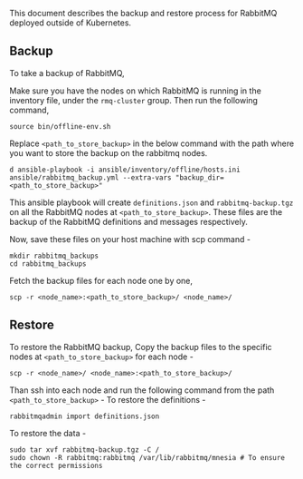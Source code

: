 This document describes the backup and restore process for RabbitMQ deployed outside of Kubernetes.

## Backup
To take a backup of RabbitMQ,

Make sure you have the nodes on which RabbitMQ is running in the inventory file, under the `rmq-cluster` group.
Then run the following command,
```
source bin/offline-env.sh
```

Replace `<path_to_store_backup>` in the below command with the path where you want to store the backup on the rabbitmq nodes.

```
d ansible-playbook -i ansible/inventory/offline/hosts.ini ansible/rabbitmq_backup.yml --extra-vars "backup_dir=<path_to_store_backup>"
```

This ansible playbook will create `definitions.json` and `rabbitmq-backup.tgz` on all the RabbitMQ nodes at `<path_to_store_backup>`.
These files are the backup of the RabbitMQ definitions and messages respectively.

Now, save these files on your host machine with scp command -
```
mkdir rabbitmq_backups
cd rabbitmq_backups
```
Fetch the backup files for each node one by one,
```
scp -r <node_name>:<path_to_store_backup>/ <node_name>/
```


## Restore
To restore the RabbitMQ backup,
Copy the backup files to the specific nodes at `<path_to_store_backup>` for each node -
```
scp -r <node_name>/ <node_name>:<path_to_store_backup>/
```

Than ssh into each node and run the following command from the path `<path_to_store_backup>` -
To restore the definitions - 
```
rabbitmqadmin import definitions.json
```
To restore the data -
```
sudo tar xvf rabbitmq-backup.tgz -C /
sudo chown -R rabbitmq:rabbitmq /var/lib/rabbitmq/mnesia # To ensure the correct permissions
```
